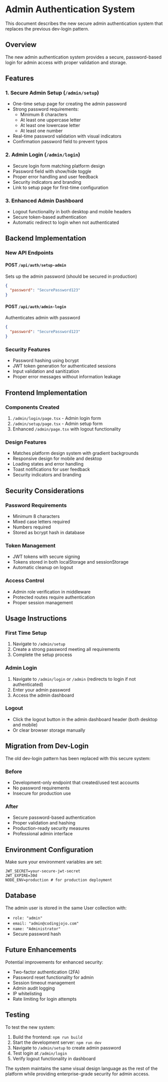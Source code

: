 # Admin Authentication System

This document describes the new secure admin authentication system that replaces the previous dev-login pattern.

## Overview

The new admin authentication system provides a secure, password-based login for admin access with proper validation and storage.

## Features

### 1. Secure Admin Setup (`/admin/setup`)
- One-time setup page for creating the admin password
- Strong password requirements:
  - Minimum 8 characters
  - At least one uppercase letter
  - At least one lowercase letter
  - At least one number
- Real-time password validation with visual indicators
- Confirmation password field to prevent typos

### 2. Admin Login (`/admin/login`)
- Secure login form matching platform design
- Password field with show/hide toggle
- Proper error handling and user feedback
- Security indicators and branding
- Link to setup page for first-time configuration

### 3. Enhanced Admin Dashboard
- Logout functionality in both desktop and mobile headers
- Secure token-based authentication
- Automatic redirect to login when not authenticated

## Backend Implementation

### New API Endpoints

#### POST `/api/auth/setup-admin`
Sets up the admin password (should be secured in production)
```json
{
  "password": "SecurePassword123"
}
```

#### POST `/api/auth/admin-login`
Authenticates admin with password
```json
{
  "password": "SecurePassword123"
}
```

### Security Features
- Password hashing using bcrypt
- JWT token generation for authenticated sessions
- Input validation and sanitization
- Proper error messages without information leakage

## Frontend Implementation

### Components Created
1. `/admin/login/page.tsx` - Admin login form
2. `/admin/setup/page.tsx` - Admin setup form
3. Enhanced `/admin/page.tsx` with logout functionality

### Design Features
- Matches platform design system with gradient backgrounds
- Responsive design for mobile and desktop
- Loading states and error handling
- Toast notifications for user feedback
- Security indicators and branding

## Security Considerations

### Password Requirements
- Minimum 8 characters
- Mixed case letters required
- Numbers required
- Stored as bcrypt hash in database

### Token Management
- JWT tokens with secure signing
- Tokens stored in both localStorage and sessionStorage
- Automatic cleanup on logout

### Access Control
- Admin role verification in middleware
- Protected routes require authentication
- Proper session management

## Usage Instructions

### First Time Setup
1. Navigate to `/admin/setup`
2. Create a strong password meeting all requirements
3. Complete the setup process

### Admin Login
1. Navigate to `/admin/login` or `/admin` (redirects to login if not authenticated)
2. Enter your admin password
3. Access the admin dashboard

### Logout
- Click the logout button in the admin dashboard header (both desktop and mobile)
- Or clear browser storage manually

## Migration from Dev-Login

The old dev-login pattern has been replaced with this secure system:

### Before
- Development-only endpoint that created/used test accounts
- No password requirements
- Insecure for production use

### After
- Secure password-based authentication
- Proper validation and hashing
- Production-ready security measures
- Professional admin interface

## Environment Configuration

Make sure your environment variables are set:
```env
JWT_SECRET=your-secure-jwt-secret
JWT_EXPIRE=30d
NODE_ENV=production # for production deployment
```

## Database

The admin user is stored in the same User collection with:
- `role: "admin"`
- `email: "admin@codingjojo.com"`
- `name: "Administrator"`
- Secure password hash

## Future Enhancements

Potential improvements for enhanced security:
- Two-factor authentication (2FA)
- Password reset functionality for admin
- Session timeout management
- Admin audit logging
- IP whitelisting
- Rate limiting for login attempts

## Testing

To test the new system:
1. Build the frontend: `npm run build`
2. Start the development server: `npm run dev`
3. Navigate to `/admin/setup` to create admin password
4. Test login at `/admin/login`
5. Verify logout functionality in dashboard

The system maintains the same visual design language as the rest of the platform while providing enterprise-grade security for admin access.
